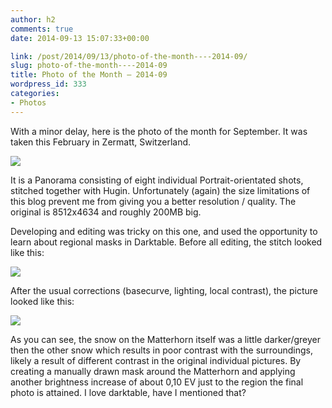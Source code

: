 ```yaml
---
author: h2
comments: true
date: 2014-09-13 15:07:33+00:00

link: /post/2014/09/13/photo-of-the-month----2014-09/
slug: photo-of-the-month----2014-09
title: Photo of the Month — 2014-09
wordpress_id: 333
categories:
- Photos
---
```


With a minor delay, here is the photo of the month for September.  It was taken this February in Zermatt, Switzerland.

[![](/post/2014/09/IMG_1031-IMG_1038_final-1024x557.jpg)](/post/2014/09/IMG_1031-IMG_1038_final.jpg)

<!-- more -->

It is a Panorama consisting of eight individual Portrait-orientated shots, stitched together with Hugin. Unfortunately (again) the size limitations of this blog prevent me from giving you a better resolution / quality. The original is 8512x4634 and roughly 200MB big.

Developing and editing was tricky on this one, and used the opportunity to learn about regional masks in Darktable. Before all editing, the stitch looked like this:

[![](/post/2014/09/IMG_1031-IMG_1038_pre-1024x557.jpg)](/post/2014/09/IMG_1031-IMG_1038_pre.jpg)

After the usual corrections (basecurve, lighting, local contrast), the picture looked like this:

[![](/post/2014/09/IMG_1031-IMG_1038_before-1024x557.jpg)](/post/2014/09/IMG_1031-IMG_1038_before.jpg)

As you can see, the snow on the Matterhorn itself was a little darker/greyer then the other snow which results in poor contrast with the surroundings, likely a result of different contrast in the original individual pictures. By creating a manually drawn mask around the Matterhorn and applying another brightness increase of about 0,10 EV just to the region the final photo is attained.
I love darktable, have I mentioned that?
